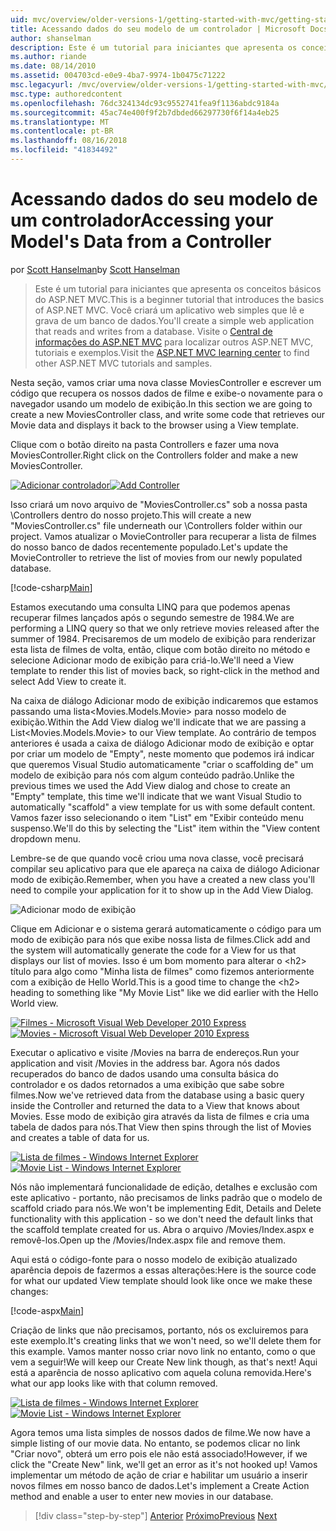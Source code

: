 ```yaml
---
uid: mvc/overview/older-versions-1/getting-started-with-mvc/getting-started-with-mvc-part5
title: Acessando dados do seu modelo de um controlador | Microsoft Docs
author: shanselman
description: Este é um tutorial para iniciantes que apresenta os conceitos básicos do ASP.NET MVC. Crie um aplicativo web simples que lê e grava de um banco de dados.
ms.author: riande
ms.date: 08/14/2010
ms.assetid: 004703cd-e0e9-4ba7-9974-1b0475c71222
msc.legacyurl: /mvc/overview/older-versions-1/getting-started-with-mvc/getting-started-with-mvc-part5
msc.type: authoredcontent
ms.openlocfilehash: 76dc324134dc93c9552741fea9f1136abdc9184a
ms.sourcegitcommit: 45ac74e400f9f2b7dbded66297730f6f14a4eb25
ms.translationtype: MT
ms.contentlocale: pt-BR
ms.lasthandoff: 08/16/2018
ms.locfileid: "41834492"
---
```

<a name="accessing-your-models-data-from-a-controller"></a><span data-ttu-id="11eb9-104">Acessando dados do seu modelo de um controlador</span><span class="sxs-lookup"><span data-stu-id="11eb9-104">Accessing your Model's Data from a Controller</span></span>
====================
<span data-ttu-id="11eb9-105">por [Scott Hanselman](https://github.com/shanselman)</span><span class="sxs-lookup"><span data-stu-id="11eb9-105">by [Scott Hanselman](https://github.com/shanselman)</span></span>

> <span data-ttu-id="11eb9-106">Este é um tutorial para iniciantes que apresenta os conceitos básicos do ASP.NET MVC.</span><span class="sxs-lookup"><span data-stu-id="11eb9-106">This is a beginner tutorial that introduces the basics of ASP.NET MVC.</span></span> <span data-ttu-id="11eb9-107">Você criará um aplicativo web simples que lê e grava de um banco de dados.</span><span class="sxs-lookup"><span data-stu-id="11eb9-107">You'll create a simple web application that reads and writes from a database.</span></span> <span data-ttu-id="11eb9-108">Visite o [Central de informações do ASP.NET MVC](../../../index.md) para localizar outros ASP.NET MVC, tutoriais e exemplos.</span><span class="sxs-lookup"><span data-stu-id="11eb9-108">Visit the [ASP.NET MVC learning center](../../../index.md) to find other ASP.NET MVC tutorials and samples.</span></span>


<span data-ttu-id="11eb9-109">Nesta seção, vamos criar uma nova classe MoviesController e escrever um código que recupera os nossos dados de filme e exibe-o novamente para o navegador usando um modelo de exibição.</span><span class="sxs-lookup"><span data-stu-id="11eb9-109">In this section we are going to create a new MoviesController class, and write some code that retrieves our Movie data and displays it back to the browser using a View template.</span></span>

<span data-ttu-id="11eb9-110">Clique com o botão direito na pasta Controllers e fazer uma nova MoviesController.</span><span class="sxs-lookup"><span data-stu-id="11eb9-110">Right click on the Controllers folder and make a new MoviesController.</span></span>

<span data-ttu-id="11eb9-111">[![Adicionar controlador](getting-started-with-mvc-part5/_static/image2.png)](getting-started-with-mvc-part5/_static/image1.png)</span><span class="sxs-lookup"><span data-stu-id="11eb9-111">[![Add Controller](getting-started-with-mvc-part5/_static/image2.png)](getting-started-with-mvc-part5/_static/image1.png)</span></span>

<span data-ttu-id="11eb9-112">Isso criará um novo arquivo de "MoviesController.cs" sob a nossa pasta \Controllers dentro do nosso projeto.</span><span class="sxs-lookup"><span data-stu-id="11eb9-112">This will create a new "MoviesController.cs" file underneath our \Controllers folder within our project.</span></span> <span data-ttu-id="11eb9-113">Vamos atualizar o MovieController para recuperar a lista de filmes do nosso banco de dados recentemente populado.</span><span class="sxs-lookup"><span data-stu-id="11eb9-113">Let's update the MovieController to retrieve the list of movies from our newly populated database.</span></span>

[!code-csharp[Main](getting-started-with-mvc-part5/samples/sample1.cs)]

<span data-ttu-id="11eb9-114">Estamos executando uma consulta LINQ para que podemos apenas recuperar filmes lançados após o segundo semestre de 1984.</span><span class="sxs-lookup"><span data-stu-id="11eb9-114">We are performing a LINQ query so that we only retrieve movies released after the summer of 1984.</span></span> <span data-ttu-id="11eb9-115">Precisaremos de um modelo de exibição para renderizar esta lista de filmes de volta, então, clique com botão direito no método e selecione Adicionar modo de exibição para criá-lo.</span><span class="sxs-lookup"><span data-stu-id="11eb9-115">We'll need a View template to render this list of movies back, so right-click in the method and select Add View to create it.</span></span>

<span data-ttu-id="11eb9-116">Na caixa de diálogo Adicionar modo de exibição indicaremos que estamos passando uma lista&lt;Movies.Models.Movie&gt; para nosso modelo de exibição.</span><span class="sxs-lookup"><span data-stu-id="11eb9-116">Within the Add View dialog we'll indicate that we are passing a List&lt;Movies.Models.Movie&gt; to our View template.</span></span> <span data-ttu-id="11eb9-117">Ao contrário de tempos anteriores é usada a caixa de diálogo Adicionar modo de exibição e optar por criar um modelo de "Empty", neste momento que podemos irá indicar que queremos Visual Studio automaticamente "criar o scaffolding de" um modelo de exibição para nós com algum conteúdo padrão.</span><span class="sxs-lookup"><span data-stu-id="11eb9-117">Unlike the previous times we used the Add View dialog and chose to create an "Empty" template, this time we'll indicate that we want Visual Studio to automatically "scaffold" a view template for us with some default content.</span></span> <span data-ttu-id="11eb9-118">Vamos fazer isso selecionando o item "List" em "Exibir conteúdo menu suspenso.</span><span class="sxs-lookup"><span data-stu-id="11eb9-118">We'll do this by selecting the "List" item within the "View content dropdown menu.</span></span>

<span data-ttu-id="11eb9-119">Lembre-se de que quando você criou uma nova classe, você precisará compilar seu aplicativo para que ele apareça na caixa de diálogo Adicionar modo de exibição.</span><span class="sxs-lookup"><span data-stu-id="11eb9-119">Remember, when you have a created a new class you'll need to compile your application for it to show up in the Add View Dialog.</span></span>

![Adicionar modo de exibição](getting-started-with-mvc-part5/_static/image3.png)

<span data-ttu-id="11eb9-121">Clique em Adicionar e o sistema gerará automaticamente o código para um modo de exibição para nós que exibe nossa lista de filmes.</span><span class="sxs-lookup"><span data-stu-id="11eb9-121">Click add and the system will automatically generate the code for a View for us that displays our list of movies.</span></span> <span data-ttu-id="11eb9-122">Isso é um bom momento para alterar o &lt;h2&gt; título para algo como "Minha lista de filmes" como fizemos anteriormente com a exibição de Hello World.</span><span class="sxs-lookup"><span data-stu-id="11eb9-122">This is a good time to change the &lt;h2&gt; heading to something like "My Movie List" like we did earlier with the Hello World view.</span></span>

<span data-ttu-id="11eb9-123">[![Filmes - Microsoft Visual Web Developer 2010 Express](getting-started-with-mvc-part5/_static/image5.png)](getting-started-with-mvc-part5/_static/image4.png)</span><span class="sxs-lookup"><span data-stu-id="11eb9-123">[![Movies - Microsoft Visual Web Developer 2010 Express](getting-started-with-mvc-part5/_static/image5.png)](getting-started-with-mvc-part5/_static/image4.png)</span></span>

<span data-ttu-id="11eb9-124">Executar o aplicativo e visite /Movies na barra de endereços.</span><span class="sxs-lookup"><span data-stu-id="11eb9-124">Run your application and visit /Movies in the address bar.</span></span> <span data-ttu-id="11eb9-125">Agora nós dados recuperados do banco de dados usando uma consulta básica do controlador e os dados retornados a uma exibição que sabe sobre filmes.</span><span class="sxs-lookup"><span data-stu-id="11eb9-125">Now we've retrieved data from the database using a basic query inside the Controller and returned the data to a View that knows about Movies.</span></span> <span data-ttu-id="11eb9-126">Esse modo de exibição gira através da lista de filmes e cria uma tabela de dados para nós.</span><span class="sxs-lookup"><span data-stu-id="11eb9-126">That View then spins through the list of Movies and creates a table of data for us.</span></span>

<span data-ttu-id="11eb9-127">[![Lista de filmes - Windows Internet Explorer](getting-started-with-mvc-part5/_static/image7.png)](getting-started-with-mvc-part5/_static/image6.png)</span><span class="sxs-lookup"><span data-stu-id="11eb9-127">[![Movie List - Windows Internet Explorer](getting-started-with-mvc-part5/_static/image7.png)](getting-started-with-mvc-part5/_static/image6.png)</span></span>

<span data-ttu-id="11eb9-128">Nós não implementará funcionalidade de edição, detalhes e exclusão com este aplicativo - portanto, não precisamos de links padrão que o modelo de scaffold criado para nós.</span><span class="sxs-lookup"><span data-stu-id="11eb9-128">We won't be implementing Edit, Details and Delete functionality with this application - so we don't need the default links that the scaffold template created for us.</span></span> <span data-ttu-id="11eb9-129">Abra o arquivo /Movies/Index.aspx e removê-los.</span><span class="sxs-lookup"><span data-stu-id="11eb9-129">Open up the /Movies/Index.aspx file and remove them.</span></span>

<span data-ttu-id="11eb9-130">Aqui está o código-fonte para o nosso modelo de exibição atualizado aparência depois de fazermos a essas alterações:</span><span class="sxs-lookup"><span data-stu-id="11eb9-130">Here is the source code for what our updated View template should look like once we make these changes:</span></span>

[!code-aspx[Main](getting-started-with-mvc-part5/samples/sample2.aspx)]

<span data-ttu-id="11eb9-131">Criação de links que não precisamos, portanto, nós os excluiremos para este exemplo.</span><span class="sxs-lookup"><span data-stu-id="11eb9-131">It's creating links that we won't need, so we'll delete them for this example.</span></span> <span data-ttu-id="11eb9-132">Vamos manter nosso criar novo link no entanto, como o que vem a seguir!</span><span class="sxs-lookup"><span data-stu-id="11eb9-132">We will keep our Create New link though, as that's next!</span></span> <span data-ttu-id="11eb9-133">Aqui está a aparência de nosso aplicativo com aquela coluna removida.</span><span class="sxs-lookup"><span data-stu-id="11eb9-133">Here's what our app looks like with that column removed.</span></span>

<span data-ttu-id="11eb9-134">[![Lista de filmes - Windows Internet Explorer](getting-started-with-mvc-part5/_static/image9.png)](getting-started-with-mvc-part5/_static/image8.png)</span><span class="sxs-lookup"><span data-stu-id="11eb9-134">[![Movie List - Windows Internet Explorer](getting-started-with-mvc-part5/_static/image9.png)](getting-started-with-mvc-part5/_static/image8.png)</span></span>

<span data-ttu-id="11eb9-135">Agora temos uma lista simples de nossos dados de filme.</span><span class="sxs-lookup"><span data-stu-id="11eb9-135">We now have a simple listing of our movie data.</span></span> <span data-ttu-id="11eb9-136">No entanto, se podemos clicar no link "Criar novo", obterá um erro pois ele não está associado!</span><span class="sxs-lookup"><span data-stu-id="11eb9-136">However, if we click the "Create New" link, we'll get an error as it's not hooked up!</span></span> <span data-ttu-id="11eb9-137">Vamos implementar um método de ação de criar e habilitar um usuário a inserir novos filmes em nosso banco de dados.</span><span class="sxs-lookup"><span data-stu-id="11eb9-137">Let's implement a Create Action method and enable a user to enter new movies in our database.</span></span>

> [!div class="step-by-step"]
> <span data-ttu-id="11eb9-138">[Anterior](getting-started-with-mvc-part4.md)
> [Próximo](getting-started-with-mvc-part6.md)</span><span class="sxs-lookup"><span data-stu-id="11eb9-138">[Previous](getting-started-with-mvc-part4.md)
[Next](getting-started-with-mvc-part6.md)</span></span>
